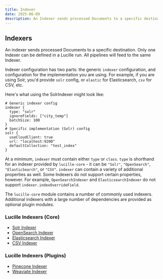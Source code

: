 ```yaml
---
title: Indexer
date: 2025-06-09
description: An Indexer sends processed Documents to a specific destination.
---
```


## Indexers

An indexer sends processed Documents to a specific destination. Only one Indexer can be defined in a Lucille run. 
All pipelines will feed to the same Indexer.

Indexer configuration has two parts: the generic `indexer` configuration, and configuration for the implementation you are using.
For example, if you are using Solr, you'd provide `solr` config, or `elastic` for Elasticsearch, `csv` for CSV, etc.

Here's what using the SolrIndexer might look like:
```hocon
# Generic indexer config
indexer {
  type: "solr"
  ignoreFields: ["city_temp"]
  batchSize: 100
}
# Specific implementation (Solr) config
solr {
  useCloudClient: true
  url: "localhost:9200"
  defaultCollection: "test_index"
}
```

At a minimum, `indexer` must contain either `type` or `class`. `type` is shorthand for an indexer provided by `lucille-core` -
it can be `"Solr"`, `"OpenSearch"`, `"ElasticSearch"`, or `"CSV"`. `indexer` can contain a variety of additional properties as well. 
Some Indexers do not support certain properties, however. For example, `OpenSearchIndexer` and `ElasticsearchIndexer` do not support
`indexer.indexOverrideField`.

The `lucille-core` module contains a number of commonly used indexers. Additional indexers with a large number of dependencies are provided as optional plugin modules.

### Lucille Indexers (Core)

* [Solr Indexer](https://github.com/kmwtechnology/lucille/blob/main/lucille-core/src/main/java/com/kmwllc/lucille/indexer/SolrIndexer.java)
* [OpenSearch Indexer](https://github.com/kmwtechnology/lucille/blob/main/lucille-core/src/main/java/com/kmwllc/lucille/indexer/OpenSearchIndexer.java)
* [Elasticsearch Indexer](https://github.com/kmwtechnology/lucille/blob/main/lucille-core/src/main/java/com/kmwllc/lucille/indexer/ElasticsearchIndexer.java)
* [CSV Indexer](https://github.com/kmwtechnology/lucille/blob/main/lucille-core/src/main/java/com/kmwllc/lucille/indexer/CSVIndexer.java)

### Lucille Indexers (Plugins)

* [Pinecone Indexer](https://github.com/kmwtechnology/lucille/blob/main/lucille-plugins/lucille-pinecone/src/main/java/com/kmwllc/lucille/pinecone/indexer/PineconeIndexer.java)
* [Weaviate Indexer](https://github.com/kmwtechnology/lucille/blob/main/lucille-plugins/lucille-weaviate/src/main/java/com/kmwllc/lucille/weaviate/indexer/WeaviateIndexer.java)